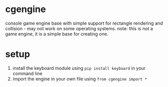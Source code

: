 # cgengine
console game engine base with simple support for rectangle rendering and collision - may not work on some operating systems. note: this is not a game engine, it is a simple base for creating one.

# setup
1. install the keyboard module using ```pip install keyboard``` in your command line
2. import the engine in your own file using ```from cgengine import *```
